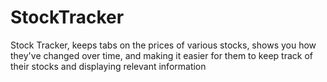 # StockTracker
Stock Tracker, keeps tabs on the prices of various stocks, shows you how they've changed over time, and making it easier for them to keep track of their stocks and displaying relevant information
